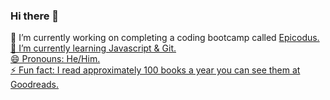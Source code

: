 ### Hi there 👋

🔭 I’m currently working on completing a coding bootcamp called <a href="https://www.epicodus.com/" target="_blank">Epicodus</img>.<br>
🌱 I’m currently learning Javascript & Git.<br>
😄 Pronouns: He/Him.<br>
⚡ Fun fact: I read approximately 100 books a year you can see them at <a href="https://www.goodreads.com/user/show/126122045-patrick-dolan" target="_blank">Goodreads</img>.<br>
